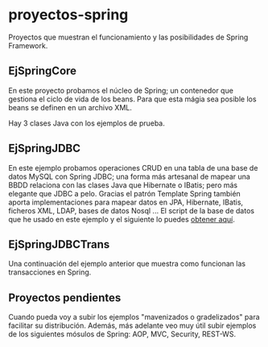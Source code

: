 # proyectos-spring
Proyectos que muestran el funcionamiento y las posibilidades de Spring Framework.

EjSpringCore
-----------
En este proyecto probamos el núcleo de Spring; un contenedor 
que gestiona el ciclo de vida de los beans.
Para que esta mágia sea posible los beans se definen en un archivo XML.

Hay 3 clases Java con los ejemplos de prueba.

EjSpringJDBC
-------------
En este ejemplo probamos operaciones CRUD en una tabla de una base de datos MySQL con Spring JDBC; una forma más artesanal 
de mapear una BBDD relaciona con las clases Java que Hibernate o IBatis; pero más elegante que JDBC a pelo.
Gracias el patrón Template Spring también aporta implementaciones para mapear datos en JPA, Hibernate, IBatis, ficheros XML, LDAP, bases de datos Nosql ...
El script de la base de datos que he usado en este ejemplo y el siguiente lo puedes [obtener aquí](https://github.com/mamorosdev/ejemplos-sql/blob/master/ejemplos_springjdbc.sql).

EjSpringJDBCTrans
------------------
Una continuación del ejemplo anterior que muestra como funcionan las transacciones en Spring.

Proyectos pendientes
--------------------
Cuando pueda voy a subir los ejemplos "mavenizados o gradelizados" para facilitar su distribución.
Además, más adelante veo muy útil subir ejemplos de los siguientes mósulos de Spring: 
AOP, MVC, Security, REST-WS.


